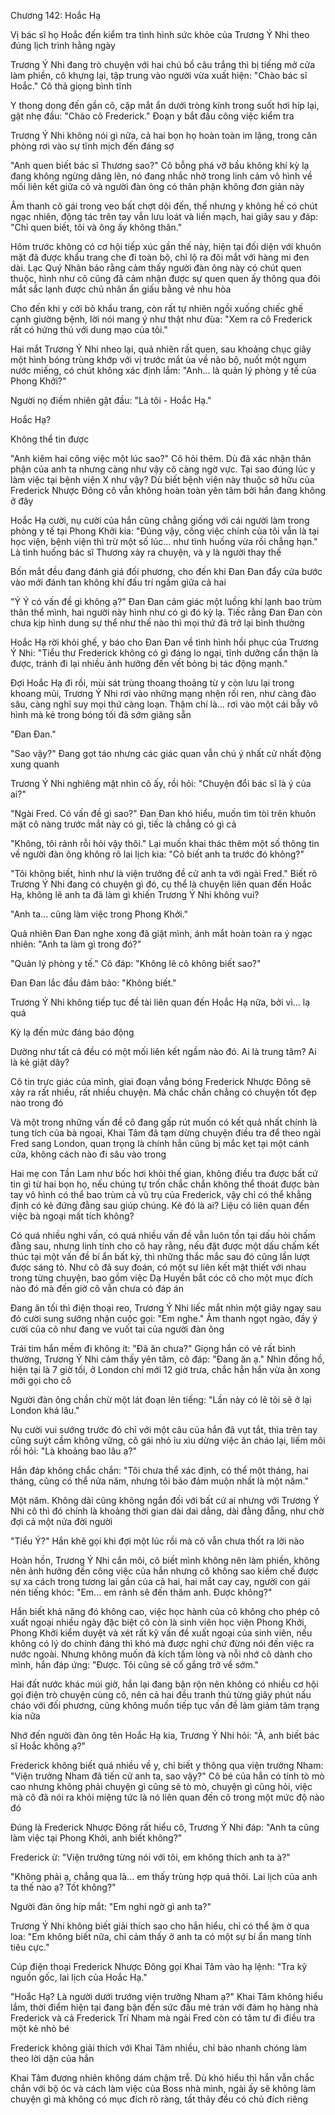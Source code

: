 




Chương 142: Hoắc Hạ

Vị bác sĩ họ Hoắc đến kiểm tra tình hình sức khỏe của Trương Ý Nhi theo đúng lịch trình hằng ngày

Trương Ý Nhi đang trò chuyện với hai chú bồ câu trắng thì bị tiếng mở cửa làm phiền, cô khựng lại, tập trung vào người vừa xuất hiện: "Chào bác sĩ Hoắc." Cô thả giọng bình tĩnh

Y thong dong đến gần cô, cặp mắt ẩn dưới tròng kính trong suốt hơi híp lại, gật nhẹ đầu: "Chào cô Frederick." Đoạn y bắt đầu công việc kiểm tra

Trương Ý Nhi không nói gì nữa, cả hai bọn họ hoàn toàn im lặng, trong căn phòng rơi vào sự tĩnh mịch đến đáng sợ

"Anh quen biết bác sĩ Thương sao?" Cô bỗng phá vỡ bầu không khí kỳ lạ đang không ngừng dâng lên, nó đang nhắc nhở trong linh cảm vô hình về mối liên kết giữa cô và người đàn ông có thân phận không đơn giản này

Âm thanh cô gái trong veo bất chợt dội đến, thế nhưng y không hề có chút ngạc nhiên, động tác trên tay vẫn lưu loát và liền mạch, hai giây sau y đáp: "Chỉ quen biết, tôi và ông ấy không thân."

Hôm trước không có cơ hội tiếp xúc gần thế này, hiện tại đối diện với khuôn mặt đã được khẩu trang che đi toàn bộ, chỉ lộ ra đôi mắt với hàng mi đen dài. Lạc Quý Nhân bảo rằng cảm thấy người đàn ông này có chút quen thuộc, hình như cô cũng đã cảm nhận được sự quen quen ấy thông qua đôi mắt sắc lạnh được chủ nhân ẩn giấu bằng vẻ nhu hòa

Cho đến khi y cởi bỏ khẩu trang, còn rất tự nhiên ngồi xuống chiếc ghế cạnh giường bệnh, lời nói mang ý như thật như đùa: "Xem ra cô Frederick rất có hứng thú với dung mạo của tôi."

Hai mắt Trương Ý Nhi nheo lại, quả nhiên rất quen, sau khoảng chục giây một hình bóng trùng khớp với vị trước mắt ùa về não bộ, nuốt một ngụm nước miếng, có chút không xác định lắm: "Anh... là quản lý phòng y tế của Phong Khởi?"

Người nọ điềm nhiên gật đầu: "Là tôi - Hoắc Hạ."

Hoắc Hạ?

Không thể tin được


"Anh kiêm hai công việc một lúc sao?" Cô hỏi thêm. Dù đã xác nhận thân phận của anh ta nhưng càng như vậy cô càng ngờ vực. Tại sao đúng lúc y làm việc tại bệnh viện X như vậy? Dù biết bệnh viện này thuộc sở hữu của Frederick Nhược Đông cô vẫn không hoàn toàn yên tâm bởi hắn đang không ở đây

Hoắc Hạ cười, nụ cười của hắn cũng chẳng giống với cái người làm trong phòng y tế tại Phong Khởi kia: "Đúng vậy, công việc chính của tôi vẫn là tại học viện, bệnh viện thì trừ một số lúc... như tình huống vừa rồi chẳng hạn." Là tình huống bác sĩ Thương xảy ra chuyện, và y là người thay thế

Bốn mắt đều đang đánh giá đối phương, cho đến khi Đan Đan đẩy cửa bước vào mới đánh tan không khí đấu trí ngầm giữa cả hai

"Ý Ý có vấn đề gì không ạ?" Đan Đan cảm giác một luồng khí lạnh bao trùm thân thể mình, hai người này hình như có gì đó kỳ lạ. Tiếc rằng Đan Đan còn chưa kịp hình dung sự thể như thế nào thì mọi thứ đã trở lại bình thường

Hoắc Hạ rời khỏi ghế, y báo cho Đan Đan về tình hình hồi phục của Trương Ý Nhi: "Tiểu thư Frederick không có gì đáng lo ngại, tĩnh dưỡng cẩn thận là được, tránh đi lại nhiều ảnh hưởng đến vết bỏng bị tác động mạnh."

Đợi Hoắc Hạ đi rồi, mùi sát trùng thoang thoảng từ y còn lưu lại trong khoang mũi, Trương Ý Nhi rơi vào những mạng nhện rối ren, như càng đào sâu, càng nghĩ suy mọi thứ càng loạn. Thậm chí là... rơi vào một cái bẫy vô hình mà kẻ trong bóng tối đã sớm giăng sẵn

"Đan Đan."

"Sao vậy?" Đang gọt táo nhưng các giác quan vẫn chú ý nhất cử nhất động xung quanh

Trương Ý Nhi nghiêng mặt nhìn cô ấy, rồi hỏi: "Chuyện đổi bác sĩ là ý của ai?"

"Ngài Fred. Có vấn đề gì sao?" Đan Đan khó hiểu, muốn tìm tòi trên khuôn mặt cô nàng trước mắt này có gì, tiếc là chẳng có gì cả

"Không, tôi rảnh rỗi hỏi vậy thôi." Lại muốn khai thác thêm một số thông tin về người đàn ông không rõ lai lịch kia: "Cô biết anh ta trước đó không?"

"Tôi không biết, hình như là viện trưởng đề cử anh ta với ngài Fred." Biết rõ Trương Ý Nhi đang có chuyện gì đó, cụ thể là chuyện liên quan đến Hoắc Hạ, không lẽ anh ta đã làm gì khiến Trương Ý Nhi không vui?

"Anh ta... cũng làm việc trong Phong Khởi."

Quả nhiên Đan Đan nghe xong đã giật mình, ánh mắt hoàn toàn ra ý ngạc nhiên: "Anh ta làm gì trong đó?"

"Quản lý phòng y tế." Cô đáp: "Không lẽ cô không biết sao?"

Đan Đan lắc đầu đảm bảo: "Không biết."

Trương Ý Nhi không tiếp tục đề tài liên quan đến Hoắc Hạ nữa, bởi vì... lạ quá


Kỳ lạ đến mức đáng báo động

Dường như tất cả đều có một mối liên kết ngầm nào đó. Ai là trung tâm? Ai là kẻ giật dây?

Cô tin trực giác của mình, giai đoạn vắng bóng Frederick Nhược Đông sẽ xảy ra rất nhiều, rất nhiều chuyện. Mà chắc chắn chẳng có chuyện tốt đẹp nào trong đó

Và một trong những vấn đề cô đang gấp rút muốn có kết quả nhất chính là tung tích của bà ngoại, Khai Tâm đã tạm dừng chuyện điều tra để theo ngài Fred sang London, quan trọng là chính hắn cũng bị mắc kẹt tại một cánh cửa, không cách nào đi sâu vào trong

Hai mẹ con Tần Lam như bốc hơi khỏi thế gian, không điều tra được bất cứ tin gì từ hai bọn họ, nếu chúng tự trốn chắc chắn không thể thoát được bàn tay vô hình có thể bao trùm cả vũ trụ của Frederick, vậy chỉ có thể khẳng định có kẻ đứng đằng sau giúp chúng. Kẻ đó là ai? Liệu có liên quan đến việc bà ngoại mất tích không?

Có quá nhiều nghi vấn, có quá nhiều vấn đề vẫn luôn tồn tại dấu hỏi chấm đằng sau, nhưng linh tính cho cô hay rằng, nếu đặt được một dấu chấm kết thúc tại một vấn đề bí ẩn bất kỳ, thì những thắc mắc sau đó cũng lần lượt được sáng tỏ. Như cô đã suy đoán, có một sự liên kết mật thiết với nhau trong từng chuyện, bao gồm việc Dạ Huyền bắt cóc cô cho một mục đích nào đó mà đến giờ cô vẫn chưa có đáp án



Đang ăn tối thì điện thoại reo, Trương Ý Nhi liếc mắt nhìn một giây ngay sau đó cười sung sướng nhận cuộc gọi: "Em nghe." Âm thanh ngọt ngào, đầy ý cười của cô như đang ve vuốt tai của người đàn ông

Trái tim hắn mềm đi không ít: "Đã ăn chưa?" Giọng hắn có vẻ rất bình thường, Trương Ý Nhi cảm thấy yên tâm, cô đáp: "Đang ăn ạ." Nhìn đồng hồ, hiện tại là 7 giờ tối, ở London chỉ mới 12 giờ trưa, chắc hẳn hắn vừa ăn xong mới gọi cho cô

Người đàn ông chần chừ một lát đoạn lên tiếng: "Lần này có lẽ tôi sẽ ở lại London khá lâu."

Nụ cười vui sướng trước đó chỉ với một câu của hắn đã vụt tắt, thìa trên tay cũng suýt cầm không vững, cô gái nhỏ ỉu xìu dừng việc ăn cháo lại, liếm môi rồi hỏi: "Là khoảng bao lâu ạ?"

Hắn đáp không chắc chắn: "Tôi chưa thể xác định, có thể một tháng, hai tháng, cũng có thể nửa năm, nhưng tôi bảo đảm muộn nhất là một năm."

Một năm. Không dài cũng không ngắn đối với bất cứ ai nhưng với Trương Ý Nhi cô thì đó chính là khoảng thời gian dài dai dẳng, dài đằng đẵng, như chờ đợi cả một nửa đời người

"Tiểu Ý?" Hắn khẽ gọi khi đợi một lúc rồi mà cô vẫn chưa thốt ra lời nào

Hoàn hồn, Trương Ý Nhi cắn môi, cô biết mình không nên làm phiền, không nên ảnh hưởng đến công việc của hắn nhưng cô không sao kiềm chế được sự xa cách trong tương lai gần của cả hai, hai mắt cay cay, người con gái nén tiếng khóc: "Em... em rảnh sẽ đến thăm anh. Được không?"

Hắn biết khả năng đó không cao, việc học hành của cô không cho phép cô xuất ngoại nhiều ngày đặc biệt cô còn là sinh viên học viện Phong Khởi, Phong Khởi kiểm duyệt và xét rất kỹ vấn đề xuất ngoại của sinh viên, nếu không có lý do chính đáng thì khó mà được nghỉ chứ đừng nói đến việc ra nước ngoài. Nhưng không muốn đả kích tấm lòng và nỗi nhớ cô dành cho mình, hắn đáp ứng: "Được. Tôi cũng sẽ cố gắng trở về sớm."


Hai đất nước khác múi giờ, hắn lại đang bận rộn nên không có nhiều cơ hội gọi điện trò chuyện cùng cô, nên cả hai đều tranh thủ từng giây phút nấu cháo với đối phương, cũng không muốn tiếp tục vấn đề làm giảm tâm trạng kia nữa

Nhớ đến người đàn ông tên Hoắc Hạ kia, Trương Ý Nhi hỏi: "À, anh biết bác sĩ Hoắc không ạ?"

Frederick không biết quá nhiều về y, chỉ biết y thông qua viện trưởng Nham: "Viện trưởng Nham đã tiến cử anh ta, sao vậy?" Cô bé của hắn có tính tò mò cao nhưng không phải chuyện gì cũng sẽ tò mò, chuyện gì cũng hỏi, việc mà cô đã nói ra khỏi miệng tức là nó liên quan đến cô trong một mức độ nào đó

Đúng là Frederick Nhược Đông rất hiểu cô, Trương Ý Nhi đáp: "Anh ta cũng làm việc tại Phong Khởi, anh biết không?"

Frederick ừ: "Viện trưởng từng nói với tôi, em không thích anh ta à?"

"Không phải ạ, chẳng qua là... em thấy trùng hợp quá thôi. Lai lịch của anh ta thế nào ạ? Tốt không?"

Người đàn ông híp mắt: "Em nghi ngờ gì anh ta?"

Trương Ý Nhi không biết giải thích sao cho hắn hiểu, chỉ có thể ậm ờ qua loa: "Em không biết nữa, chỉ cảm thấy ở anh ta có một sự bí ẩn mang tính tiêu cực."

Cúp điện thoại Frederick Nhược Đông gọi Khai Tâm vào hạ lệnh: "Tra kỹ nguồn gốc, lai lịch của Hoắc Hạ."

"Hoắc Hạ? Là người dưới trướng viện trưởng Nham ạ?" Khai Tâm không hiểu lắm, thời điểm hiện tại đang bận đến sức đầu mẻ trán với đám họ hàng nhà Frederick và cả Frederick Trí Nham mà ngài Fred còn có tâm tư đi điều tra một kẻ nhỏ bé

Frederick không giải thích với Khai Tâm nhiều, chỉ bảo nhanh chóng làm theo lời dặn của hắn

Khai Tâm đương nhiên không dám chậm trễ. Dù khó hiểu thì hắn vẫn chắc chắn với bộ óc và cách làm việc của Boss nhà mình, ngài ấy sẽ không làm chuyện gì mà không có mục đích rõ ràng, tất thảy đều có chủ đích riêng




